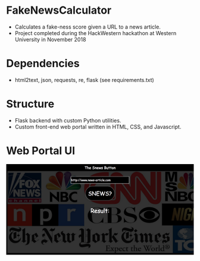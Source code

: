# FakeNewsCalculator
- Calculates a fake-ness score given a URL to a news article.
- Project completed during the HackWestern hackathon at Western University in November 2018

# Dependencies
- html2text, json, requests, re, flask (see requirements.txt)

# Structure
- Flask backend with custom Python utilities.
- Custom front-end web portal written in HTML, CSS, and Javascript.

# Web Portal UI
![alt text](https://github.com/Setoville/FakeNewsCalculator/blob/master/images/webportal_V2.png)
